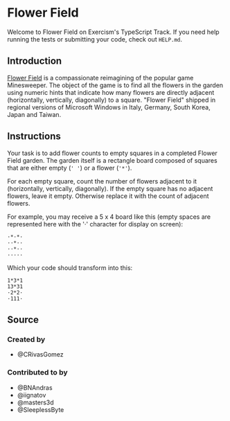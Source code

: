 # Flower Field

Welcome to Flower Field on Exercism's TypeScript Track.
If you need help running the tests or submitting your code, check out `HELP.md`.

## Introduction

[Flower Field][history] is a compassionate reimagining of the popular game Minesweeper.
The object of the game is to find all the flowers in the garden using numeric hints that indicate how many flowers are directly adjacent (horizontally, vertically, diagonally) to a square.
"Flower Field" shipped in regional versions of Microsoft Windows in Italy, Germany, South Korea, Japan and Taiwan.

[history]: https://web.archive.org/web/20020409051321fw_/http://rcm.usr.dsi.unimi.it/rcmweb/fnm/

## Instructions

Your task is to add flower counts to empty squares in a completed Flower Field garden.
The garden itself is a rectangle board composed of squares that are either empty (`' '`) or a flower (`'*'`).

For each empty square, count the number of flowers adjacent to it (horizontally, vertically, diagonally).
If the empty square has no adjacent flowers, leave it empty.
Otherwise replace it with the count of adjacent flowers.

For example, you may receive a 5 x 4 board like this (empty spaces are represented here with the '·' character for display on screen):

```text
·*·*·
··*··
··*··
·····
```

Which your code should transform into this:

```text
1*3*1
13*31
·2*2·
·111·
```

## Source

### Created by

- @CRivasGomez

### Contributed to by

- @BNAndras
- @iignatov
- @masters3d
- @SleeplessByte